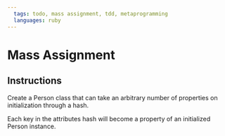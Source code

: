 ```yaml
---
  tags: todo, mass assignment, tdd, metaprogramming
  languages: ruby
---
```


# Mass Assignment

## Instructions

Create a Person class that can take an arbitrary number of properties on initialization through a hash.

Each key in the attributes hash will become a property of an initialized Person instance.